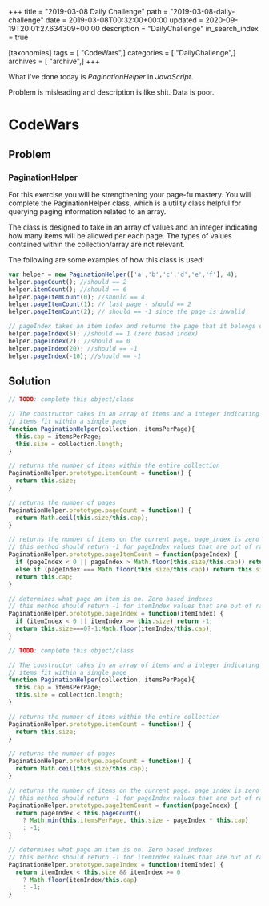+++
title = "2019-03-08 Daily Challenge"
path = "2019-03-08-daily-challenge"
date = 2019-03-08T00:32:00+00:00
updated = 2020-09-19T20:01:27.634309+00:00
description = "DailyChallenge"
in_search_index = true

[taxonomies]
tags = [ "CodeWars",]
categories = [ "DailyChallenge",]
archives = [ "archive",]
+++

What I've done today is *PaginationHelper* in *JavaScript*.

Problem is misleading and description is like shit. Data is poor.

<!--more-->

# CodeWars

## Problem

### PaginationHelper

For this exercise you will be strengthening your page-fu mastery. 
You will complete the PaginationHelper class, which is a utility 
class helpful for querying paging information related to an array.

The class is designed to take in an array of values and an integer 
indicating how many items will be allowed per each page. The types 
of values contained within the collection/array are not relevant.

The following are some examples of how this class is used:

``` jsx
var helper = new PaginationHelper(['a','b','c','d','e','f'], 4);
helper.pageCount(); //should == 2
helper.itemCount(); //should == 6
helper.pageItemCount(0); //should == 4
helper.pageItemCount(1); // last page - should == 2
helper.pageItemCount(2); // should == -1 since the page is invalid

// pageIndex takes an item index and returns the page that it belongs on
helper.pageIndex(5); //should == 1 (zero based index)
helper.pageIndex(2); //should == 0
helper.pageIndex(20); //should == -1
helper.pageIndex(-10); //should == -1
```

## Solution

```jsx
// TODO: complete this object/class

// The constructor takes in an array of items and a integer indicating how many
// items fit within a single page
function PaginationHelper(collection, itemsPerPage){
  this.cap = itemsPerPage;
  this.size = collection.length;
}

// returns the number of items within the entire collection
PaginationHelper.prototype.itemCount = function() {
  return this.size;
}

// returns the number of pages
PaginationHelper.prototype.pageCount = function() {
  return Math.ceil(this.size/this.cap);
}

// returns the number of items on the current page. page_index is zero based.
// this method should return -1 for pageIndex values that are out of range
PaginationHelper.prototype.pageItemCount = function(pageIndex) {
  if (pageIndex < 0 || pageIndex > Math.floor(this.size/this.cap)) return -1;
  else if (pageIndex === Math.floor(this.size/this.cap)) return this.size % this.cap;
  return this.cap;
}

// determines what page an item is on. Zero based indexes
// this method should return -1 for itemIndex values that are out of range
PaginationHelper.prototype.pageIndex = function(itemIndex) {
  if (itemIndex < 0 || itemIndex >= this.size) return -1;
  return this.size===0?-1:Math.floor(itemIndex/this.cap);
}
```



```jsx
// TODO: complete this object/class

// The constructor takes in an array of items and a integer indicating how many
// items fit within a single page
function PaginationHelper(collection, itemsPerPage){
  this.cap = itemsPerPage;
  this.size = collection.length;
}

// returns the number of items within the entire collection
PaginationHelper.prototype.itemCount = function() {
  return this.size;
}

// returns the number of pages
PaginationHelper.prototype.pageCount = function() {
  return Math.ceil(this.size/this.cap);
}

// returns the number of items on the current page. page_index is zero based.
// this method should return -1 for pageIndex values that are out of range
PaginationHelper.prototype.pageItemCount = function(pageIndex) {
  return pageIndex < this.pageCount()
    ? Math.min(this.itemsPerPage, this.size - pageIndex * this.cap)
    : -1;
}

// determines what page an item is on. Zero based indexes
// this method should return -1 for itemIndex values that are out of range
PaginationHelper.prototype.pageIndex = function(itemIndex) {
  return itemIndex < this.size && itemIndex >= 0
    ? Math.floor(itemIndex/this.cap)
    : -1;
}
```